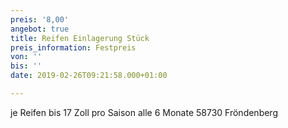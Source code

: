 ```yaml
---
preis: '8,00'
angebot: true
title: Reifen Einlagerung Stück
preis_information: Festpreis
von: ''
bis: ''
date: 2019-02-26T09:21:58.000+01:00

---
```

je Reifen bis 17 Zoll pro Saison alle 6 Monate 58730 Fröndenberg